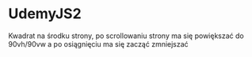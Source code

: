 # UdemyJS2
Kwadrat na środku strony, po scrollowaniu strony ma się powiększać do 90vh/90vw a po osiągnięciu ma się zacząć zmniejszać
